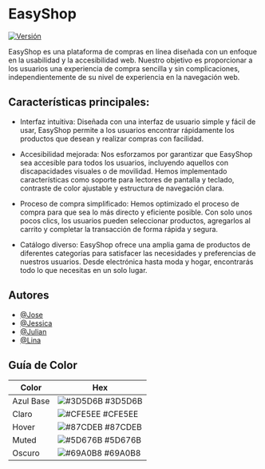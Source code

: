 
# EasyShop

[![Versión](https://img.shields.io/badge/release-v1.0.0-blue)]()

EasyShop es una plataforma de compras en línea diseñada con un enfoque en la usabilidad y la accesibilidad web. Nuestro objetivo es proporcionar a los usuarios una experiencia de compra sencilla y sin complicaciones, independientemente de su nivel de experiencia en la navegación web.

## Características principales:

* Interfaz intuitiva: Diseñada con una interfaz de usuario simple y fácil de usar, EasyShop permite a los usuarios encontrar rápidamente los productos que desean y realizar compras con facilidad.

* Accesibilidad mejorada: Nos esforzamos por garantizar que EasyShop sea accesible para todos los usuarios, incluyendo aquellos con discapacidades visuales o de movilidad. Hemos implementado características como soporte para lectores de pantalla y teclado, contraste de color ajustable y estructura de navegación clara.

* Proceso de compra simplificado: Hemos optimizado el proceso de compra para que sea lo más directo y eficiente posible. Con solo unos pocos clics, los usuarios pueden seleccionar productos, agregarlos al carrito y completar la transacción de forma rápida y segura.

* Catálogo diverso: EasyShop ofrece una amplia gama de productos de diferentes categorías para satisfacer las necesidades y preferencias de nuestros usuarios. Desde electrónica hasta moda y hogar, encontrarás todo lo que necesitas en un solo lugar.


## Autores

- [@Jose](https://www.github.com/danklif)
- [@Jessica](https://www.github.com/jvnino)
- [@Julian](https://www.github.com/cebans)
- [@Lina](https://www.github.com/ylinafernandao)

## Guía de Color

| Color             | Hex                                                                |
| ----------------- | ------------------------------------------------------------------ |
| Azul Base | ![#3D5D6B](https://via.placeholder.com/10/3d5d6b?text=+) #3D5D6B |
| Claro | ![#CFE5EE](https://via.placeholder.com/10/cfe5ee?text=+) #CFE5EE |
| Hover | ![#87CDEB](https://via.placeholder.com/10/87cdeb?text=+) #87CDEB |
| Muted | ![#5D676B](https://via.placeholder.com/10/5d676b?text=+) #5D676B |
| Oscuro | ![#69A0B8](https://via.placeholder.com/10/69a0b8?text=+) #69A0B8 |